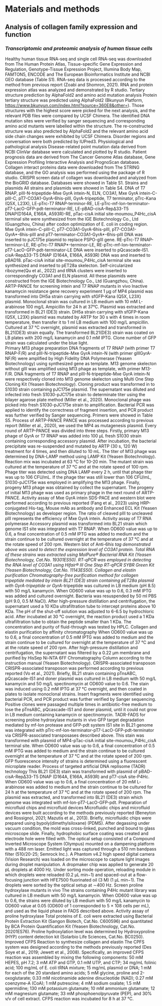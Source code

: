 # Materials and methods

## Analysis of collagen family expression and function
### ***Transcriptomic and proteomic analysis of human tissue cells***
Healthy human tissue RNA-seq and single cell RNA-seq was downloaded from The Human Protein Atlas, Tissue-specific Gene Expression and Regulation, Genotype-Tissue Expression Project, Illumina Body Map, FAMTON5, ENCODE and The European Bioinformatics Institute and NCBI GEO database (Table S1). RNA-seq data is processed according to the method from previous report (Zoabi and Shomron, 2021). RNA and protein expression atlas was analyzed and demonstrated by R studio.
Tertiary structure prediction by AlphaFold2 and amino acid mutation analysis
Protein tertiary structure was predicted using AlphaFold2 (Bkunyun Platform, https://www.bkunyun.com/index.html?source=360E8&other=). Those structures with the highest score were picked for the next analysis, and the relevant PDB files were compared by UCSF Chimera. The identified DNA mutation sites were verified by sanger sequencing and corresponding amino acid mutants were labelled within the structure. The re-constructed structure was also predicted by AlphaFold2 and the relevant amino acid side chain changes were exhibited by UCSF Chimera. Disorder regions and conversation were both predicted by IUPred3.
Physiological and pathological analysis
Disease-related point mutation data derived from NCBI ClinVar database were calculated and plotted by R studio. Patient prognosis data are derived from The Cancer Genome Atlas database, Gene Expression Profiling Interactive Analysis and PrognoScan database. Collagen interact proteins data were downloaded from The STRING database, and the GO analysis was performed using the package of R studio. CRISPR screen data of collagen was downloaded and analyzed from the BioGRID database. Databases were showed in Table S1. 
Strains and plasmids
All strains and plasmids were showed in Table S4. DNA of T7 RNAP, pIII-N-tripeptide-Mxe GyrA intein-N, ELN, CO3A1, Mxe GyrA intein-C-pIII-C, pT7-CO3A1-GyrA-6his-pIII, GyrA-tripeptide, T7 terminator, pTrc-Kana (Q5X, L23X), LE-pTrc-T7 RNAP-terminor-RE, LE-pTrc-mf-lon-terminator-pT7-LacO-GFP-pdt-terminator-RE, LE-pBAD-cisA-RepΔ33-T5 DNAP(D164A, E166A, A593R)-RE,  pTac-cisA initial site-moumou_P4Hc_cisA terminal site were synthesized from the IGE Biotechnology Co., Ltd (Guangzhou, China) after codon optimization of E. coli in coding region. Mxe GyrA intein-C-pIII-C, pT7-CO3A1-GyrA-6his-pIII, pT7-CO3A1-GyrA*-6his-pIII and pT7-terminator-CO3A1-GyrA*-6his-pIII DNA was inserted to pJC175e plasmid to replace PSPO-gIII gene. RE-pTrc-T7 RNAP-terminor-LE, RE-pTrc-T7 RNAP*-terminor-LE, RE-pTrc-mf-lon-terminator-pT7-LacO-GFP-pdt-terminator-LE DNA were inserted to pQcascade-IS1. cisA-RepΔ33-T5 DNAP (D164A, E166A, A593R) DNA was and inserted to pBAD18. pTac-cisA initial site-moumou_P4Hc_cisA terminal site was synthesized and inserted to pET28a skelecton. Self-circularized ribozyme(Qu et al., 2022) and tRNA clusters were inserted to correspondingly CO3A1 and ELN plasmid.
All these plasmids were constructed from the IGE Biotechnology Co., Ltd (Guangzhou, China).
ARTP-PANCE for screening intein and T7 RNAP mutants in vivo
Inactive kanamycin resistance gene recovery experiment
1 μg of MP4 plasmid was transformed into DH5a strain carrying with sfGFP-Kana (Q5X, L23X) plasmid. Monoclonal strain was cultured in LB medium with 10 mM L-arabinose 100 mg/L Ampicillin for 24 h at 37°C. Plasmid was extracted and transformed in BL21 (DE3) strain. DH5a strain carrying with sfGFP-Kana (Q5X, L23X) plasmid was mutated by ARTP for 30 s with 4 times in room temperature, then transfer it to 1 ml LB medium with 100 mg/L ampicillin. Cultured at 37 °C overnight, plasmid was extracted and transformed in BL21(DE3) strain equally. The transformed BL21(DE3) strain was coated on LB plates with 200 mg/L kanamycin and 0.1 mM IPTG. Clone number of GFP strain was calculated under the blue light.  
Primary M13 phage preparation
DNA fragments of T7 RNAP (with primer T7 RNAP-F/R) and pIII-N-tripeptide-Mxe GyrA intein-N (with primer gIIIGyrA-NF/R) were amplified by High Fidelity DNA Polymerase (Yeasen Biotechnology) using synthesized gene as template. M13 genome skelecton without gIII was amplified using M13 phage as template, with primer M13-F/R. DNA fragments of T7 RNAP and pIII-N-tripeptide-Mxe GyrA intein-N were respectively cloned into M13 genome skelecton using Multi One Step Cloning Kit (Yeasen Biotechnology). Cloning product was transformed in to S1030 strain containing pJC175e plasmid. The supernatant was diluted and infected into fresh S1030-pJC175e strain to determinate titer using the bilayer agarose plate method (Miller et al., 2020). Monoclonal phage was picked into fresh S1030-pJC175e strain to amplification. Bacterial PCR was applied to identify the correctness of fragment insertion, and PCR product was further verified by Sanger sequencing. Primers were showed in Table S5.
Process of ARTP-PANCE
PANCE was processed according to previous report (Miller et al., 2020), we used the MP4 as mutagenesis plasmid. Every round of ARTP-PANCE was divided into three steps. Firstly, primary M13 phage of GyrA or T7 RNAP was added into 100 μL fresh S1030 strain containing corresponding accessory plasmid. After incubation, the bacterial precipitate was re-suspended and mutated by ARTP (30 s, 120 W) treatment for 4 times, and then diluted to 10 mL. The titer of M13 phage was determined by DNA-LAMP method using LAMP Kit (Yeasen Biotechnology). Reaction mix was incubated at 63 °C for 10-20 min. The mutant strain was cultured at the temperature of 37 °C and at the rotate speed of 100 rpm. Phage titer was detected using DNA LAMP every 2 h, until that phage titer was up to 106 CFU/mL. If the phage titer was still lower than 106 CFU/mL, S1030-pJC175e was employed in amplifying the M13 phage. Finally, progeny M13 phage was obtained by collect the supernatant. The progeny of initial M13 phage was used as primary phage in the next round of ARTP-PANCE.
Activity assay of Mxe GyrA intein
SDS-PACE and western blot were performed according to previous reported (Fang et al., 2023) using HRP-conjugated His-tag, Mouse mAb as antibody and Enhanced ECL Kit (Yeasen Biotechnology) as developer region. The ratio of cleaved pIII to uncleaved pIII represents the efficiency of Mxe GyrA intein.
Activity assay of T7 RNA polymerase
Accessory plasmid was transformed into BL21 strain which genome IS1 site was integrated with T7 RNAP. When OD600 value was up to 0.6, a final concentration of 0.5 mM IPTG was added to medium and the strain continue to be cultured overnight at the temperature of 37 °C and at the rotate speed of 200 rpm. Western blot of Anti-6*his tag demonstrated above was used to detect the expression level of CO3A1 protein. Total RNA of these strains was extracted using MolPure® Bacterial RNA Kit (Yeasen Biotechnology, Cat.No. 19301ES50). RT-qPCR was employed in detecting the RNA level of CO3A1 using Hifair® Ⅲ One Step RT-qPCR SYBR Green Kit (Yeasen Biotechnology, Cat.No. 11143ES50). 
Collagen and elastin purification
Chromatography-free purification method for collagen tripeptide mediated by intein
BL21 (DE3) strain containing pET28a plasmid with GyrA-tripeptide or GyrA*-tripeptide was cultured in LB medium (pH 8.5) with 50 mg/L kanamycin. When OD600 value was up to 0.6, 0.3 mM IPTG was added and cultured overnight. Bacteria was resuspended by 50 ml PBS (pH 9.0, 0.5 M NaCl). After high-pressure distillation and centrifugation, the supernatant used a 10 KDa ultrafiltration tube to intercept proteins above 10 KDa. The pH of the shut-off solution was adjusted to 6-6.5 by hydrochloric acid. After incubated at 30 °C overnight, the reaction product used a 1 KDa ultrafiltration tube to obtain the peptide smaller than 1 KDa. The concentration and purity of fluid-through was tested by HPLC.
Collagen and elastin purification by affinity chromatography 
When OD600 value was up to 0.6, a final concentration of 0.5 mM IPTG was added to medium and the strain continue to be cultured for overnight at the temperature of 37 °C and at the rotate speed of 200 rpm. After high-pressure distillation and centrifugation, the supernatant was filtered by a 0.22 μm membrane and purified by HisSep Ni-NTA 6FF Chromatography Column according to the instruction manual (Yeasen Biotechnology).
CRISPR-associated transposon
CRISPR-associated transposon was performed according to previous reported (Vo et al., 2021). Briefly, BL21 strain containing pTnsABC, pQcascade-IS1 and doner plasmid was cultured in LB medium with 50 mg/L kanamycin and 50 mg/L spectinomycin at OD600 value to 0.6. The stain was induced using 0.2 mM IPTG at 37 °C overnight, and then coated in plates to isolate monoclonal strains. Insert fragments were identified using bacterial PCR, and PCR product was further verified by Sanger sequencing. Positive clones were passaged multiple times in antibiotic-free medium to lose the pTnsABC, pQcascade-IS1 and doner plasmid, until it could not grow in LB medium containing kanamycin or spectinomycin.
TADR-FADS for screening proline hydroxylase mutants in vivo
GFP target degradation mediated by mf-lon protease and GFP-pdt system
IS1 site in BL21 genome was integrated with pTrc-mf-lon-terminator-pT7-LacO-GFP-pdt-terminator via CRISPR-associated transposases described above. This stain was transformed with plasmid of MP4-pTac-cisA initial site-moumou_P4Hc_cisA terminal site. When OD600 value was up to 0.6, a final concentration of 0.5 mM IPTG was added to medium and the strain continue to be cultured overnight at the temperature of 37 °C and at the rotate speed of 200 rpm. GFP fluorescence intensity of strains is determined using a fluorescent microplate reader.
Process of targeted artificial DNA replisome (TADR) technology
This BL21 (DE3) stain was transformed with plasmid of pBAD-cisA-RepΔ33-T5 DNAP (D164A, E166A, A593R) and pT7-cisA site-P4Hc. When OD600 value was up to 0.6, a final concentration of 20 mM L- arabinose was added to medium and the strain continue to be cultured for 24 h at the temperature of 37 °C and at the rotate speed of 200 rpm. The plasmid was extracted, and transformed into BL21 (DE3) strain which genome was integrated with mf-lon-pT7-LacO-GFP-pdt.
Preparation of microfluid chips and microfluid devices
Microfluidic chips and microfluid devices were built according to the methods previously reported (Beneyton and Rossignol, 2021; Mazutis et al., 2013). Briefly, microfluidic chips were prepared using bypoly(dimethylsiloxane) (PDMS). After degassing under vacuum condition, the mold was cross-linked, punched and bound to glass microscope slide. Finally, hydrophobic surface coating was created and electrode hole were filled with. The optical setup consisted of a Compound Inverted Microscope System (Olympus) mounted on a dampening platform with a 488 nm laser. Emitted light was captured through a 510 nm bandpass filter (510/20-25; Semrock Inc.). A Phantom v4.2 high speed digital camera (Vision Research) was loaded on the microscope to capture light images during droplet manipulation. A dropmaker chip was applied to generate 20 pL droplets at 4000 Hz. Under sorting mode operation, reloading module in which droplets were reloaded (0.2 μL min−1) and spaced-out at a flow-focusing junction with HFE7500 fluorinated oil (3 M) (1 μL min−1). The droplets were sorted by the optical setup at ∼400 Hz.
Screen proline hydroxylase mutants in vivo
The strains containing P4Hc mutant library was cultured in LB medium with 50 mg/L kanamycin. When OD600 value was up to 0.6, the strains were diluted by LB medium with 50 mg/L kanamycin to OD600 value at 0.05 (OD600 of 1 corresponded to 5 × 108 cells per mL), and used as the liquid phase in FADS described above.
Activity assay of proline hydroxylase
Total proteins of E. coli were extracted using Bacterial Protein Extraction Kit (Sangon Biotech, Cat.No. C600596) and quantitated by BCA Protein Quantification Kit (Yeasen Biotechnology, Cat.No. 20201ES76). Proline hydroxylation level was determined by Hydroxyproline (HYP) content detection kit (Solarbio Life Sciences, Cat.No. BC0250).
Improved CFPS Reaction to synthesize collagen and elastin
The CPFS system was designed according to the methods previously reported (Des Soye et al., 2019; Jewett et al., 2008). Specifically, an improved CFPS reaction was assembled by mixing the following components: 50 mM HEPES, pH 7.2; 3 mM ATP and GTP, 0.1 mM UTP, and CTP; 34 mg/mL folinic acid; 100 mg/mL of E. coli tRNA mixture; 15 mg/mL plasmid or DNA; 1 mM for each of the 20 standard amino acids; 5 mM glycine, proline and 2-oxoglutarate; 0.33 mM nicotinamide adenine dinucleotide (NAD); 0.27 mM coenzyme-A (CoA); 1 mM putrescine; 4 mM sodium oxalate; 1.5 mM spermidine; 130 mM potassium glutamate; 10 mM ammonium glutamate; 12 mM magnesium glutamate; 33 mM phosphoenolpyruvate (PEP), and 30% v/v of cell extract. CFPS reaction was incubated for 8 h at 37 °C.
